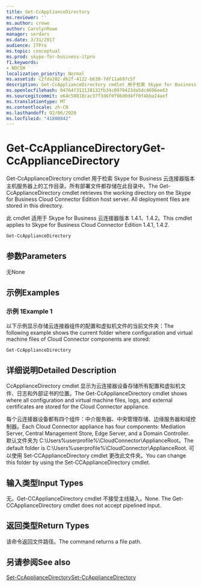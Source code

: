 ```yaml
---
title: Get-CcApplianceDirectory
ms.reviewer: ''
ms.author: crowe
author: CarolynRowe
manager: serdars
ms.date: 3/31/2017
audience: ITPro
ms.topic: conceptual
ms.prod: skype-for-business-itpro
f1.keywords:
- NOCSH
localization_priority: Normal
ms.assetid: c2fda202-db2f-4122-b630-7df11a697c5f
description: Get-CcApplianceDirectory cmdlet 用于检索 Skype for Business 云连接器版本主机服务器上的工作目录。所有部署文件都存储在此目录中。
ms.openlocfilehash: 04764f312138132fb34c0979423da5dc4696ee63
ms.sourcegitcommit: e64c50818cac37f3d6f0f96d0d4ff0f4bba24aef
ms.translationtype: MT
ms.contentlocale: zh-CN
ms.lasthandoff: 02/06/2020
ms.locfileid: "41800842"
---
```

# <a name="get-ccappliancedirectory"></a><span data-ttu-id="8f230-104">Get-CcApplianceDirectory</span><span class="sxs-lookup"><span data-stu-id="8f230-104">Get-CcApplianceDirectory</span></span>
 
<span data-ttu-id="8f230-p102">Get-CcApplianceDirectory cmdlet 用于检索 Skype for Business 云连接器版本主机服务器上的工作目录。所有部署文件都存储在此目录中。</span><span class="sxs-lookup"><span data-stu-id="8f230-p102">The Get-CcApplianceDirectory cmdlet retrieves the working directory on the Skype for Business Cloud Connector Edition host server. All deployment files are stored in this directory.</span></span> 
  
<span data-ttu-id="8f230-107">此 cmdlet 适用于 Skype for Business 云连接器版本 1.4.1、1.4.2。</span><span class="sxs-lookup"><span data-stu-id="8f230-107">This cmdlet applies to Skype for Business Cloud Connector Edition 1.4.1, 1.4.2.</span></span>
  
```powershell
Get-CcApplianceDirectory
```

## <a name="parameters"></a><span data-ttu-id="8f230-108">参数</span><span class="sxs-lookup"><span data-stu-id="8f230-108">Parameters</span></span>

<span data-ttu-id="8f230-109">无</span><span class="sxs-lookup"><span data-stu-id="8f230-109">None</span></span>
  
## <a name="examples"></a><span data-ttu-id="8f230-110">示例</span><span class="sxs-lookup"><span data-stu-id="8f230-110">Examples</span></span>
<span data-ttu-id="8f230-111"><a name="Examples"> </a></span><span class="sxs-lookup"><span data-stu-id="8f230-111"><a name="Examples"> </a></span></span>

### <a name="example-1"></a><span data-ttu-id="8f230-112">示例 1</span><span class="sxs-lookup"><span data-stu-id="8f230-112">Example 1</span></span>

<span data-ttu-id="8f230-113">以下示例显示存储云连接器组件的配置和虚拟机文件的当前文件夹：</span><span class="sxs-lookup"><span data-stu-id="8f230-113">The following example shows the current folder where configuration and virtual machine files of Cloud Connector components are stored:</span></span>
  
```powershell
Get-CcApplianceDirectory
```

## <a name="detailed-description"></a><span data-ttu-id="8f230-114">详细说明</span><span class="sxs-lookup"><span data-stu-id="8f230-114">Detailed Description</span></span>
<span data-ttu-id="8f230-115"><a name="DetailedDescription"> </a></span><span class="sxs-lookup"><span data-stu-id="8f230-115"><a name="DetailedDescription"> </a></span></span>

<span data-ttu-id="8f230-116">CcApplianceDirectory cmdlet 显示为云连接器设备存储所有配置和虚拟机文件、日志和外部证书的位置。</span><span class="sxs-lookup"><span data-stu-id="8f230-116">The Get-CcApplianceDirectory cmdlet shows where all configuration and virtual machine files, logs, and external certificates are stored for the Cloud Connector appliance.</span></span>
  
<span data-ttu-id="8f230-117">每个云连接器设备都有四个组件：中介服务器、中央管理存储、边缘服务器和域控制器。</span><span class="sxs-lookup"><span data-stu-id="8f230-117">Each Cloud Connector appliance has four components: Mediation Server, Central Management Store, Edge Server, and a Domain Controller.</span></span> <span data-ttu-id="8f230-118">默认文件夹为 C:\Users\%userprofile%\CloudConnector\ApplianceRoot。</span><span class="sxs-lookup"><span data-stu-id="8f230-118">The default folder is C:\Users\%userprofile%\CloudConnector\ApplianceRoot.</span></span> <span data-ttu-id="8f230-119">可以使用 Set-CCApplianceDirectory cmdlet 更改此文件夹。</span><span class="sxs-lookup"><span data-stu-id="8f230-119">You can change this folder by using the Set-CCApplianceDirectory cmdlet.</span></span>
  
## <a name="input-types"></a><span data-ttu-id="8f230-120">输入类型</span><span class="sxs-lookup"><span data-stu-id="8f230-120">Input Types</span></span>
<span data-ttu-id="8f230-121"><a name="InputTypes"> </a></span><span class="sxs-lookup"><span data-stu-id="8f230-121"><a name="InputTypes"> </a></span></span>

<span data-ttu-id="8f230-p104">无。Get-CCApplianceDirectory cmdlet 不接受主线输入。</span><span class="sxs-lookup"><span data-stu-id="8f230-p104">None. The Get-CCApplianceDirectory cmdlet does not accept pipelined input.</span></span>
  
## <a name="return-types"></a><span data-ttu-id="8f230-124">返回类型</span><span class="sxs-lookup"><span data-stu-id="8f230-124">Return Types</span></span>
<span data-ttu-id="8f230-125"><a name="ReturnTypes"> </a></span><span class="sxs-lookup"><span data-stu-id="8f230-125"><a name="ReturnTypes"> </a></span></span>

<span data-ttu-id="8f230-126">该命令返回文件路径。</span><span class="sxs-lookup"><span data-stu-id="8f230-126">The command returns a file path.</span></span>
  
## <a name="see-also"></a><span data-ttu-id="8f230-127">另请参阅</span><span class="sxs-lookup"><span data-stu-id="8f230-127">See also</span></span>
<span data-ttu-id="8f230-128"><a name="ReturnTypes"> </a></span><span class="sxs-lookup"><span data-stu-id="8f230-128"><a name="ReturnTypes"> </a></span></span>

[<span data-ttu-id="8f230-129">Set-CcApplianceDirectory</span><span class="sxs-lookup"><span data-stu-id="8f230-129">Set-CcApplianceDirectory</span></span>](set-ccappliancedirectory.md)
  


